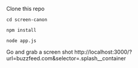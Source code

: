 Clone this repo
```
cd screen-canon
```
```
npm install
```
```
node app.js
```
Go and grab a screen shot
http://localhost:3000/?url=buzzfeed.com&selector=.splash__container
